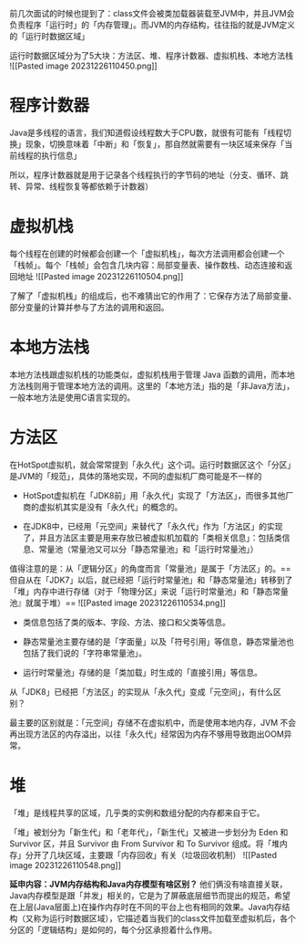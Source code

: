 前几次面试的时候也提到了：class文件会被类加载器装载至JVM中，并且JVM会负责程序「运行时」的「内存管理」。而JVM的内存结构，往往指的就是JVM定义的「运行时数据区域」

运行时数据区域分为了5大块：方法区、堆、程序计数器、虚拟机栈、本地方法栈
![[Pasted image 20231226110450.png]]

# 程序计数器

Java是多线程的语言，我们知道假设线程数大于CPU数，就很有可能有「线程切换」现象，切换意味着「中断」和「恢复」，那自然就需要有一块区域来保存「当前线程的执行信息」

所以，程序计数器就是用于记录各个线程执行的字节码的地址（分支、循环、跳转、异常、线程恢复等都依赖于计数器）

# 虚拟机栈

每个线程在创建的时候都会创建一个「虚拟机栈」，每次方法调用都会创建一个「栈帧」。每个「栈帧」会包含几块内容：局部变量表、操作数栈、动态连接和返回地址
![[Pasted image 20231226110504.png]]

了解了「虚拟机栈」的组成后，也不难猜出它的作用了：它保存方法了局部变量、部分变量的计算并参与了方法的调用和返回。

# 本地方法栈

本地方法栈跟虚拟机栈的功能类似，虚拟机栈用于管理 Java 函数的调用，而本地方法栈则用于管理本地方法的调用。这里的「本地方法」指的是「非Java方法」，一般本地方法是使用C语言实现的。

# 方法区

在HotSpot虚拟机，就会常常提到「永久代」这个词。运行时数据区这个「分区」是JVM的「规范」，具体的落地实现，不同的虚拟机厂商可能是不一样的

- HotSpot虚拟机在「JDK8前」用「永久代」实现了「方法区」，而很多其他厂商的虚拟机其实是没有「永久代」的概念的。
    
- 在JDK8中，已经用「元空间」来替代了「永久代」作为「方法区」的实现了，并且方法区主要是用来存放已被虚拟机加载的「类相关信息」：包括类信息、常量池（常量池又可以分「静态常量池」和「运行时常量池」）
    

值得注意的是：从「逻辑分区」的角度而言「常量池」是属于「方法区」的。==但自从在「JDK7」以后，就已经把「运行时常量池」和「静态常量池」转移到了「堆」内存中进行存储（对于「物理分区」来说「运行时常量池」和「静态常量池』就属于堆）==
![[Pasted image 20231226110534.png]]

- 类信息包括了类的版本、字段、方法、接口和父类等信息。
    
- 静态常量池主要存储的是「字面量」以及「符号引用」等信息，静态常量池也包括了我们说的「字符串常量池」。
    
- 运行时常量池」存储的是「类加载」时生成的「直接引用」等信息。
    

从「JDK8」已经把「方法区」的实现从「永久代」变成「元空间」，有什么区别？

最主要的区别就是：「元空间」存储不在虚拟机中，而是使用本地内存，JVM 不会再出现方法区的内存溢出，以往「永久代」经常因为内存不够用导致跑出OOM异常。

# 堆

「堆」是线程共享的区域，几乎类的实例和数组分配的内存都来自于它。

「堆」被划分为「新生代」和「老年代」，「新生代」又被进一步划分为 Eden 和 Survivor 区，并且 Survivor 由 From Survivor 和 To Survivor 组成。将「堆内存」分开了几块区域，主要跟「内存回收」有关（垃圾回收机制）
![[Pasted image 20231226110548.png]]


**延申内容：JVM内存结构和Java内存模型有啥区别？**
他们俩没有啥直接关联，Java内存模型是跟「并发」相关的，它是为了屏蔽底层细节而提出的规范，希望在上层(Java层面上)在操作内存时在不同的平台上也有相同的效果。Java内存结构（又称为运行时数据区域），它描述着当我们的class文件加载至虚拟机后，各个分区的「逻辑结构」是如何的，每个分区承担着什么作用。